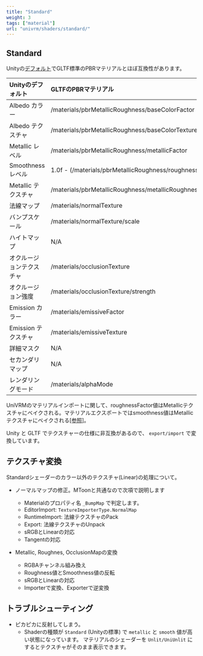 ```yaml
---
title: "Standard"
weight: 3
tags: ["material"]
url: "univrm/shaders/standard/"
---
```


## Standard

Unityの[デフォルト](https://docs.unity3d.com/ja/2019.3/Manual/StandardShaderMaterialParameters.html)でGLTF標準のPBRマテリアルとほぼ互換性があります。

| Unityのデフォルト        | GLTFのPBRマテリアル                                       |
|:------------------------|:---------------------------------------------------------|
| Albedo カラー            | /materials/pbrMetallicRoughness/baseColorFactor          |
| Albedo テクスチャ        | /materials/pbrMetallicRoughness/baseColorTexture         |
| Metallic レベル          | /materials/pbrMetallicRoughness/metallicFactor           |
| Smoothness レベル        | 1.0f - (/materials/pbrMetallicRoughness/roughnessFactor) |
| Metallic テクスチャ      | /materials/pbrMetallicRoughness/metallicRoughnessTexture |
| 法線マップ               | /materials/normalTexture                                 |
| バンプスケール           | /materials/normalTexture/scale                           |
| ハイトマップ             | N/A                                                      |
| オクルージョンテクスチャ  | /materials/occlusionTexture                              |
| オクルージョン強度       | /materials/occlusionTexture/strength                     |
| Emission カラー         | /materials/emissiveFactor                                |
| Emission テクスチャ      | /materials/emissiveTexture                               |
| 詳細マスク               | N/A                                                      |
| セカンダリマップ         | N/A                                                      |
| レンダリングモード       | /materials/alphaMode                                      |

UniVRMのマテリアルインポートに関して、roughnessFactor値はMetallicテクスチャにベイクされる。マテリアルエクスポートではsmoothness値はMetallicテクスチャにベイクされる[[参照]](https://github.com/vrm-c/UniVRM/pull/222)。

Unity と GLTF でテクスチャーの仕様に非互換があるので、 `export/import` で変換しています。

## テクスチャ変換

Standardシェーダーのカラー以外のテクスチャ(Linear)の処理について。

* ノーマルマップの修正。MToonと共通なので次項で説明します
    * Materialのプロパティ名 `_BumpMap` で判定します。
    * EditorImport: `TextureImporterType.NormalMap`
    * RuntimeImport: 法線テクスチャのPack
    * Export: 法線テクスチャのUnpack
    * sRGBとLinearの対応
    * Tangentの対応

* Metallic, Roughnes, OcclusionMapの変換
    * RGBAチャンネル組み換え
    * Roughness値とSmoothness値の反転
    * sRGBとLinearの対応
    * Importerで変換、Exporterで逆変換

## トラブルシューティング

* ピカピカに反射してしまう。
    * Shaderの種類が `Standard` (Unityの標準) で `metallic` と `smooth` 値が高い状態になっています。 マテリアルのシェーダーを `Unlit/UniUnlit` にするとテクスチャがそのまま表示できます。
